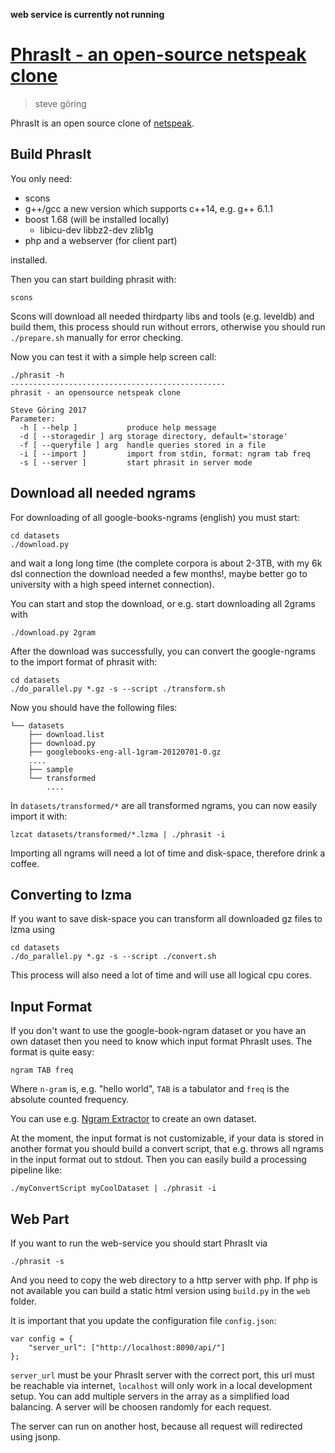 **web service is currently not running**

# [PhrasIt - an open-source netspeak clone](http://stg7.github.io/phrasit/)
> steve göring

PhrasIt is an open source clone of [netspeak](http://www.netspeak.org/).

## Build PhrasIt
You only need:

* scons
* g++/gcc a new version which supports c++14, e.g. g++ 6.1.1
* boost 1.68 (will be installed locally)
    * libicu-dev libbz2-dev zlib1g
* php and a webserver (for client part)

installed.

Then you can start building phrasit with:
```
scons
```
Scons will download all needed thirdparty libs and tools (e.g. leveldb) and build them,
this process should run without errors, otherwise you should run `./prepare.sh` manually for error checking.

Now you can test it with a simple help screen call:
```
./phrasit -h
------------------------------------------------
phrasit - an opensource netspeak clone

Steve Göring 2017
Parameter:
  -h [ --help ]           produce help message
  -d [ --storagedir ] arg storage directory, default='storage'
  -f [ --queryfile ] arg  handle queries stored in a file
  -i [ --import ]         import from stdin, format: ngram tab freq
  -s [ --server ]         start phrasit in server mode

```

## Download all needed ngrams
For downloading of all google-books-ngrams (english) you must start:
```
cd datasets
./download.py
```
and wait a long long time (the complete corpora is about 2-3TB,
with my 6k dsl connection the download needed a few months!, maybe better go to university
with a high speed internet connection).

You can start and stop the download, or e.g. start downloading all 2grams with
```
./download.py 2gram
```

After the download was successfully, you can convert the google-ngrams to the import format of phrasit with:
```
cd datasets
./do_parallel.py *.gz -s --script ./transform.sh
```

Now you should have the following files:
```
└── datasets
    ├── download.list
    ├── download.py
    ├── googlebooks-eng-all-1gram-20120701-0.gz
    ....
    ├── sample
    └── transformed
        ....
```

In `datasets/transformed/*` are all transformed ngrams, you can now easily import it with:
```
lzcat datasets/transformed/*.lzma | ./phrasit -i
```

Importing all ngrams will need a lot of time and disk-space, therefore drink a coffee.

## Converting to lzma
If you want to save disk-space you can transform all downloaded gz files to lzma using
```
cd datasets
./do_parallel.py *.gz -s --script ./convert.sh
```
This process will also need a lot of time and will use all logical cpu cores.

## Input Format
If you don't want to use the google-book-ngram dataset or you have an own dataset
then you need to know which input format PhrasIt uses. The format is quite easy:
```
ngram TAB freq
```
Where `n-gram` is, e.g. "hello world", `TAB` is a tabulator and `freq` is the
absolute counted frequency.

You can use e.g. [Ngram Extractor](https://github.com/stg7/ngram-extractor)
to create an own dataset.

At the moment, the input format is not customizable, if your data is stored in another format
you should build a convert script, that e.g. throws all ngrams in the input format out to stdout.
Then you can easily build a processing pipeline like:
```
./myConvertScript myCoolDataset | ./phrasit -i
```

## Web Part
If you want to run the web-service you should start PhrasIt via
```
./phrasit -s
```

And you need to copy the web directory to a http server with php.
If php is not available you can build a static html version using `build.py` in the `web` folder.

It is important that you update the configuration file `config.json`:
```
var config = {
    "server_url": ["http://localhost:8090/api/"]
};
```

`server_url` must be your PhrasIt server with the correct port, this url must be reachable via internet,
`localhost` will only work in a local development setup.
You can add multiple servers in the array as a simplified load balancing.
A server will be choosen randomly for each request.

The server can run on another host, because all request will redirected using jsonp.
